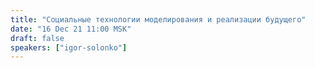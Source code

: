 ```yaml
---
title: "Социальные технологии моделирования и реализации будущего"
date: "16 Dec 21 11:00 MSK"
draft: false
speakers: ["igor-solonko"]
---
```

